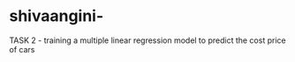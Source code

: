 # shivaangini-
TASK 2 - training a multiple linear regression model to predict the cost price of cars
